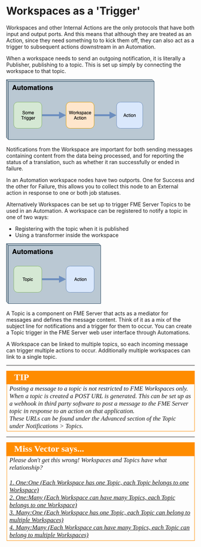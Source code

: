 # Workspaces as a 'Trigger' #

Workspaces and other Internal Actions are the only protocols that have both input and output ports. And this means that although they are treated as an Action, since they need something to to kick them off, they can also act as a trigger to subsequent actions downstream in an Automation.

When a workspace needs to send an outgoing notification, it is literally a Publisher, publishing to a topic. This is set up simply by connecting the workspace to that topic.

![](./Images/Img4.013.WorkspaceTriggerAction.png)

Notifications from the Workspace are important for both sending messages containing content from the data being processed, and for reporting the status of a translation, such as whether it ran successfully or ended in failure.

In an Automation workspace nodes have two outports. One for Success and the other for Failure, this allows you to collect this node to an External action in response to one or both job statuses.

Alternatively Workspaces can be set up to trigger FME Server Topics to be used in an Automation. A workspace can be registered to notify a topic in one of two ways:

- Registering with the topic when it is published
- Using a transformer inside the workspace

![](./Images/Img4.014.WorkspaceTriggerTopic.png)

A Topic is a component on FME Server that acts as a mediator for messages and defines the message content. Think of it as a mix of the subject line for notifications and a trigger for them to occur. You can create a Topic trigger in the FME Server web user interface through Automations.

A Workspace can be linked to multiple topics, so each incoming message can trigger multiple actions to occur. Additionally multiple workspaces can link to a single topic.


---

<!--Tip Section-->

<table style="border-spacing: 0px">
<tr>
<td style="vertical-align:middle;background-color:darkorange;border: 2px solid darkorange">
<i class="fa fa-info-circle fa-lg fa-pull-left fa-fw" style="color:white;padding-right: 12px;vertical-align:text-top"></i>
<span style="color:white;font-size:x-large;font-weight: bold;font-family:serif">TIP</span>
</td>
</tr>

<tr>
<td style="border: 1px solid darkorange">
<span style="font-family:serif; font-style:italic; font-size:larger">
Posting a message to a topic is not restricted to FME Workspaces only. When a topic is created a POST URL is generated. This can be set up as a webhook in third party software to post a message to the FME Server topic in response to an action on that application. <br>
These URLs can be found under the Advanced section of the Topic under Notifications > Topics.
</span>
</td>
</tr>
</table>

---

<!--Person X Says Section-->

<table style="border-spacing: 0px">
<tr>
<td style="vertical-align:middle;background-color:darkorange;border: 2px solid darkorange">
<i class="fa fa-quote-left fa-lg fa-pull-left fa-fw" style="color:white;padding-right: 12px;vertical-align:text-top"></i>
<span style="color:white;font-size:x-large;font-weight: bold;font-family:serif">Miss Vector says...</span>
</td>
</tr>

<tr>
<td style="border: 1px solid darkorange">
<span style="font-family:serif; font-style:italic; font-size:larger">
Please don't get this wrong! Workspaces and Topics have what relationship?
<br><br><a href="http://52.73.3.37/fmedatastreaming/Manual/QAResponse2017.fmw?chapter=24&question=2&answer=1&DestDataset_TEXTLINE=C%3A%5CFMEOutput%5CQAResponse.html">1. One:One (Each Workspace has one Topic, each Topic belongs to one Workspace)</a>
<br><a href="http://52.73.3.37/fmedatastreaming/Manual/QAResponse2017.fmw?chapter=24&question=2&answer=2&DestDataset_TEXTLINE=C%3A%5CFMEOutput%5CQAResponse.html">2. One:Many (Each Workspace can have many Topics, each Topic belongs to one Workspace)</a>
<br><a href="http://52.73.3.37/fmedatastreaming/Manual/QAResponse2017.fmw?chapter=24&question=2&answer=3&DestDataset_TEXTLINE=C%3A%5CFMEOutput%5CQAResponse.html">3. Many:One (Each Workspace has one Topic, each Topic can belong to multiple Workspaces)</a>
<br><a href="http://52.73.3.37/fmedatastreaming/Manual/QAResponse2017.fmw?chapter=24&question=2&answer=4&DestDataset_TEXTLINE=C%3A%5CFMEOutput%5CQAResponse.html">4. Many:Many (Each Workspace can have many Topics, each Topic can belong to multiple Workspaces)</a>
</span>
</td>
</tr>
</table>
